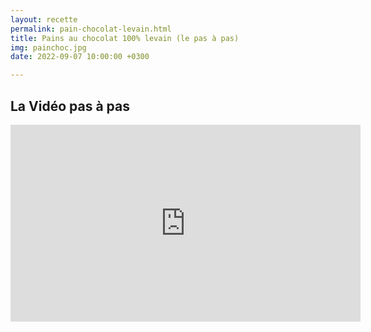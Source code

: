 ```yaml
---
layout: recette
permalink: pain-chocolat-levain.html
title: Pains au chocolat 100% levain (le pas à pas)
img: painchoc.jpg
date: 2022-09-07 10:00:00 +0300

---
```


## La Vidéo pas à pas

<iframe width="560" height="315" src="https://www.youtube.com/embed/Y4us1FpV1A8" title="YouTube video player" frameborder="0" allow="accelerometer; autoplay; clipboard-write; encrypted-media; gyroscope; picture-in-picture" allowfullscreen></iframe>



